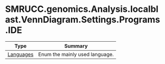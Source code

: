 ﻿
# SMRUCC.genomics.Analysis.localblast.VennDiagram.Settings.Programs.IDE

|Type|Summary|
|----|-------|
|[Languages](./Languages.md)|Enum the mainly used language.|

